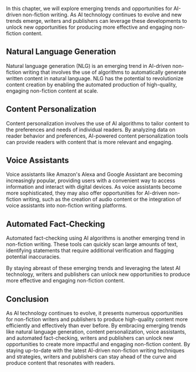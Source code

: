 
In this chapter, we will explore emerging trends and opportunities for AI-driven non-fiction writing. As AI technology continues to evolve and new trends emerge, writers and publishers can leverage these developments to unlock new opportunities for producing more effective and engaging non-fiction content.

Natural Language Generation
---------------------------

Natural language generation (NLG) is an emerging trend in AI-driven non-fiction writing that involves the use of algorithms to automatically generate written content in natural language. NLG has the potential to revolutionize content creation by enabling the automated production of high-quality, engaging non-fiction content at scale.

Content Personalization
-----------------------

Content personalization involves the use of AI algorithms to tailor content to the preferences and needs of individual readers. By analyzing data on reader behavior and preferences, AI-powered content personalization tools can provide readers with content that is more relevant and engaging.

Voice Assistants
----------------

Voice assistants like Amazon's Alexa and Google Assistant are becoming increasingly popular, providing users with a convenient way to access information and interact with digital devices. As voice assistants become more sophisticated, they may also offer opportunities for AI-driven non-fiction writing, such as the creation of audio content or the integration of voice assistants into non-fiction writing platforms.

Automated Fact-Checking
-----------------------

Automated fact-checking using AI algorithms is another emerging trend in non-fiction writing. These tools can quickly scan large amounts of text, identifying statements that require additional verification and flagging potential inaccuracies.

By staying abreast of these emerging trends and leveraging the latest AI technology, writers and publishers can unlock new opportunities to produce more effective and engaging non-fiction content.

Conclusion
----------

As AI technology continues to evolve, it presents numerous opportunities for non-fiction writers and publishers to produce high-quality content more efficiently and effectively than ever before. By embracing emerging trends like natural language generation, content personalization, voice assistants, and automated fact-checking, writers and publishers can unlock new opportunities to create more impactful and engaging non-fiction content. By staying up-to-date with the latest AI-driven non-fiction writing techniques and strategies, writers and publishers can stay ahead of the curve and produce content that resonates with readers.
